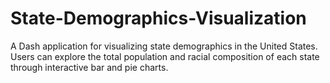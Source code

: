 # State-Demographics-Visualization
A Dash application for visualizing state demographics in the United States. Users can explore the total population and racial composition of each state through interactive bar and pie charts.
